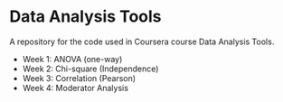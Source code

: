 # Data Analysis Tools
A repository for the code used in Coursera course Data Analysis Tools.
- Week 1: ANOVA (one-way)
- Week 2: Chi-square (Independence)
- Week 3: Correlation (Pearson)
- Week 4: Moderator Analysis
